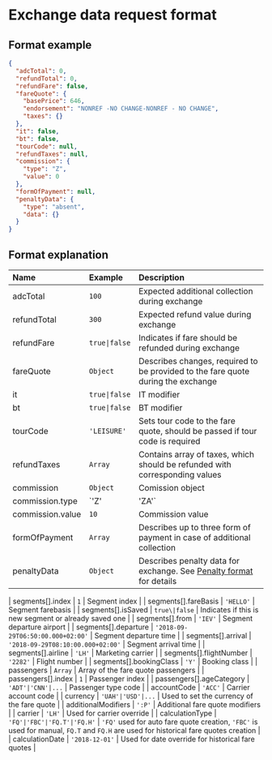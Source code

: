 # Exchange data request format

## Format example

```json
{
  "adcTotal": 0,
  "refundTotal": 0,
  "refundFare": false,
  "fareQuote": {
    "basePrice": 646,
    "endorsement": "NONREF -NO CHANGE-NONREF - NO CHANGE",
    "taxes": {}
  },
  "it": false,
  "bt": false,
  "tourCode": null,
  "refundTaxes": null,
  "commission": {
    "type": "Z",
    "value": 0
  },
  "formOfPayment": null,
  "penaltyData": {
    "type": "absent",
    "data": {}
  }
}
```

## Format explanation

| Name | Example | Description |
| :--- | :--- | :--- |
| adcTotal | `100` | Expected additional collection during exchange |
| refundTotal | `300` | Expected refund value during exchange |
| refundFare | `true\|false` | Indicates if fare should be refunded during exchange |
| fareQuote | `Object` | Describes changes, required to be provided to the fare quote during the exchange |
| it | `true\|false` | IT modifier |
| bt | `true\|false` | BT modifier |
| tourCode | `'LEISURE'` | Sets tour code to the fare quote, should be passed if tour code is required |
| refundTaxes | `Array` | Contains array of taxes, which should be refunded with corresponding values |
| commission | `Object` | Comission object |
| commission.type | `'Z'|'ZA'` | `'Z'` - percent commission type, `'ZA'` -absolute commission type |
| commission.value | `10` | Commission value |
| formOfPayment | `Array` | Describes up to three form of payment in case of additional collection |
| penaltyData | `Object` | Describes penalty data for exchange. See [Penalty format](./penalty.md) for details |




| segments[].index | `1` | Segment index |
| segments[].fareBasis | `'HELLO'` | Segment farebasis |
| segments[].isSaved | `true\|false` | Indicates if this is new segment or already saved one |
| segments[].from | `'IEV'` | Segment departure airport |
| segments[].departure | `'2018-09-29T06:50:00.000+02:00'` | Segment departure time |
| segments[].arrival | `'2018-09-29T08:10:00.000+02:00'` | Segment arrival time |
| segments[].airline | `'LH'` | Marketing carrier |
| segments[].flightNumber | `'2282'` | Flight number |
| segments[].bookingClass | `'Y'` | Booking class |
| passengers | `Array` | Array of the fare quote passengers |
| passengers[].index | `1` | Passenger index |
| passengers[].ageCategory | `'ADT'|'CNN'|...` | Passenger type code |
| accountCode | `'ACC'` | Carrier account code |
| currency | `'UAH'|'USD'|...` | Used to set the currency of the fare quote |
| additionalModifiers | `':P'` | Additional fare quote modifiers |
| carrier | `'LH'` | Used for carrier override |
| calculationType | `'FQ'|'FBC'|'FQ.T'|'FQ.H'` | `'FQ'` used for auto fare quote creation, `'FBC'` is used for manual, `FQ.T` and `FQ.H` are used for historical fare quotes creation |
| calculationDate | `'2018-12-01'` | Used for date override for historical fare quotes |
